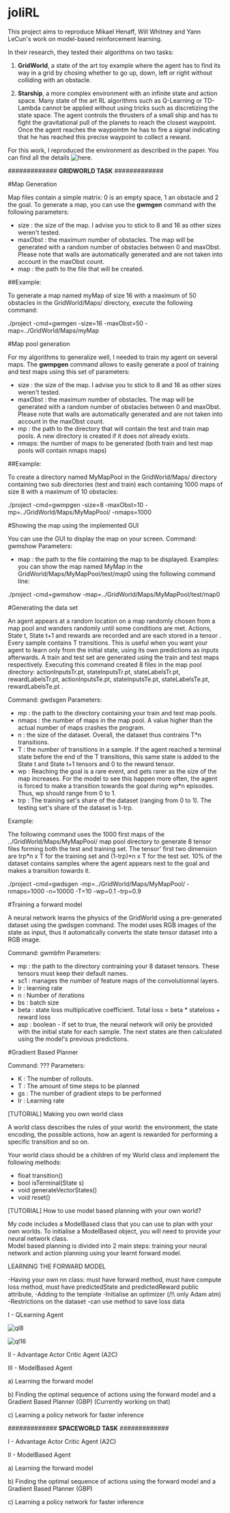 # joliRL

This project aims to reproduce Mikael Henaff, Will Whitney and Yann LeCun's work on model-based reinforcement learning.

In their research, they tested their algorithms on two tasks:

1. **GridWorld**, a state of the art toy example where the agent has to find its way in a grid by chosing whether to go up, down, left or right without colliding with an obstacle.

2. **Starship**, a more complex environment with an infinite state and action space. Many state of the art RL algorithms such as Q-Learning or TD-Lambda cannot be applied without using tricks such as discretizing the state space. The agent controls the thrusters of a small ship and has to fight the gravitational pull of the planets to reach the closest waypoint. Once the agent reaches the waypointm he has to fire a signal indicating that he has reached this precise waypoint to collect a reward.  

For this work, I reproduced the environment as described in the paper. 
You can find all the details ![here](https://arxiv.org/abs/1705.07177).



#############
<huge><b>GRIDWORLD TASK</b>
#############

#Map Generation

Map files contain a simple matrix: 0 is an empty space, 1 an obstacle and 2 the goal. To generate a map, you can use the **gwmgen** command with the following parameters:

- size : the size of the map. I advise you to stick to 8 and 16 as other sizes weren't tested. 
- maxObst : the maximum number of obstacles. The map will be generated with a random number of obstacles between 0 and maxObst. Please note that walls are automatically generated and are not taken into account in the maxObst count.
- map : the path to the file that will be created.

##Example:

To generate a map named myMap of size 16 with a maximum of 50 obstacles in the GridWorld/Maps/ directory, execute the following command:

./project -cmd=gwmgen -size=16 -maxObst=50 -map=../GridWorld/Maps/myMap 

#Map pool generation

For my algorithms to generalize well, I needed to train my agent on several maps. The **gwmpgen** command allows to easily generate a pool of training and test maps using this set of parameters:

- size : the size of the map. I advise you to stick to 8 and 16 as other sizes weren't tested.
- maxObst : the maximum number of obstacles. The map will be generated with a random number of obstacles between 0 and maxObst. Please note that walls are automatically generated and are not taken into account in the maxObst count.
- mp : the path to the directory that will contain the test and train map pools. A new directory is created if it does not already exists.
- nmaps: the number of maps to be generated (both train and test map pools will contain nmaps maps)

##Example: 

To create a directory named MyMapPool in the GridWorld/Maps/ directory containing two sub directories (test and train) each containing 1000 maps of size 8 with a maximum of 10 obstacles:

./project -cmd=gwmpgen -size=8 -maxObst=10 -mp=../GridWorld/Maps/MyMapPool/ -nmaps=1000

#Showing the map using the implemented GUI

You can use the GUI to display the map on your screen.
Command: gwmshow
Parameters:
- map : the path to the file containing the map to be displayed.
Examples: you can show the map named MyMap in the GridWorld/Maps/MyMapPool/test/map0 using the following command line:

./project -cmd=gwmshow -map=../GridWorld/Maps/MyMapPool/test/map0

#Generating the data set

An agent appears at a random location on a map randomly chosen from a map pool and wanders randomly until some conditions are met. Actions, State t, State t+1 and rewards are recorded and are each stored in a tensor .
Every sample contains T transitions. This is useful when you want your agent to learn only from the initial state, using its own predictions as inputs afterwards.
A train and test set are generated using the train and test maps respectively.
Executing this command created 8 files in the map pool directory: actionInputsTr.pt, stateInputsTr.pt, stateLabelsTr.pt, rewardLabelsTr.pt, actionInputsTe.pt, stateInputsTe.pt, stateLabelsTe.pt, rewardLabelsTe.pt . 

Command: gwdsgen
Parameters:
- mp : the path to the directory containing your train and test map pools.
- nmaps : the number of maps in the map pool. A value higher than the actual number of maps crashes the program.
- n : the size of the dataset. Overall, the dataset thus contrains T*n transitions. 
- T : the number of transitions in a sample. If the agent reached a terminal state before the end of the T transitions, this same state is added to the State t and State t+1 tensors and 0 to the reward tensor.
- wp : Reaching the goal is a rare event, and gets rarer as the size of the map increases. For the model to see this happen more often, the agent is forced to make a transition towards the goal during wp*n episodes. Thus, wp should range from 0 to 1.
- trp : The training set's share of the dataset (ranging from 0 to 1). The testing set's share of the dataset is 1-trp. 

Example: 

The following command uses the 1000 first maps of the ../GridWorld/Maps/MyMapPool/ map pool directory to generate 8 tensor files forming both the test and training set. The tensor' first two dimension are trp*n x T for the training set and (1-trp)*n x T for the test set. 10% of the dataset contains samples where the agent appears next to the goal and makes a transition towards it. 

./project -cmd=gwdsgen -mp=../GridWorld/Maps/MyMapPool/ -nmaps=1000 -n=10000 -T=10 -wp=0.1 -trp=0.9 

#Training a forward model

A neural network learns the physics of the GridWorld using a pre-generated dataset using the gwdsgen command. The model uses RGB images of the state as input, thus it automatically converts the state tensor dataset into a RGB image. 

Command: gwmbfm
Parameters:
- mp : the path to the directory contraining your 8 dataset tensors. These tensors must keep their default names.
- sc1 : manages the number of feature maps of the convolutionnal layers.
- lr : learning rate
- n : Number of iterations
- bs : batch size
- beta : state loss multiplicative coefficient. Total loss = beta * stateloss + reward loss
- asp : boolean - If set to true, the neural network will only be provided with the initial state for each sample. The next states are then calculated using the model's previous predictions. 

#Gradient Based Planner

Command: ???
Parameters:
- K : The number of rollouts.
- T : The amount of time steps to be planned
- gs : The number of gradient steps to be performed
- lr : Learning rate

[TUTORIAL] Making you own world class

A world class describes the rules of your world: the environment, the state encoding, the possible actions, how an agent is rewarded for performing a specific transition and so on.

Your world class should be a children of my World class and implement the following methods:

- float transition()
- bool isTerminal(State s)
- void generateVectorStates()
- void reset() 

[TUTORIAL] How to use model based planning with your own world?

My code includes a ModelBased class that you can use to plan with your own worlds. To initialise a ModelBased object, you will need to provide your neural network class.    
Model based planning is divided into 2 main steps: training your neural network and action planning using your learnt forward model.

LEARNING THE FORWARD MODEL

-Having your own nn class: must have forward method, must have compute loss method, must have predictedState and predictedReward public attribute, 
-Adding to the template
-Initialise an optimizer (/!\ only Adam atm)
-Restrictions on the dataset
-can use method to save loss data

I - QLearning Agent

![ql8](/img/ql8x8.png)

![ql16](/img/ql16x16.png)

II - Advantage Actor Critic Agent (A2C)

III - ModelBased Agent

a) Learning the forward model

b) Finding the optimal sequence of actions using the forward model and a Gradient Based Planner (GBP) (Currently working on that)

c) Learning a policy network for faster inference

#############
<huge><b>SPACEWORLD TASK</b>
#############

I - Advantage Actor Critic Agent (A2C)

II - ModelBased Agent

a) Learning the forward model

b) Finding the optimal sequence of actions using the forward model and a Gradient Based Planner (GBP)

c) Learning a policy network for faster inference

